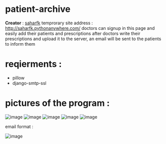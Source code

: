 # patient-archive
**Creator** : [saharfk](https://github.com/saharfk)
temprorary site address : http://saharfk.pythonanywhere.com/
doctors can signup in this page and easily add their patients and prescriptions 
after doctors write their prescriptions and upload it to the server, an email will be sent to the patients to inform them 

# reqierments :
- pillow
- django-smtp-ssl

# pictures of the program : 
![image](https://user-images.githubusercontent.com/71727363/127312731-d629fd9f-9407-4fdc-820b-4fee6c667726.png)
![image](https://user-images.githubusercontent.com/71727363/127313056-e2c8f8f5-f13e-479f-8706-0724439356f0.png)
![image](https://user-images.githubusercontent.com/71727363/127314354-bccb8d6d-00c4-4dd4-955a-eb7ec8c048f2.png)
![image](https://user-images.githubusercontent.com/71727363/127313184-efdcada7-c267-4859-82aa-781185a13428.png)
![image](https://user-images.githubusercontent.com/71727363/127313415-36488f04-80bb-4f13-acb1-63f876cbe525.png)

email format :

![image](https://user-images.githubusercontent.com/71727363/127313664-af4c32ba-3eb8-4630-8883-023c4dc3307a.png)


